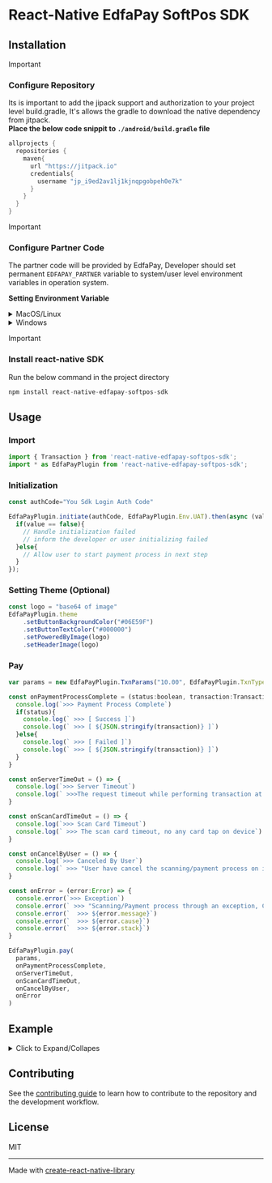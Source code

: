 # React-Native EdfaPay SoftPos SDK

## Installation
> [!IMPORTANT]
> ### Configure Repository
> Its is important to add the jipack support and authorization to your project level build.gradle, It's allows the gradle to download the native dependency from jitpack.
> <br>**Place the below code snippit to `./android/build.gradle` file**
> ```gradle
> allprojects {
>   repositories {
>     maven{
>       url "https://jitpack.io"
>       credentials{
>         username "jp_i9ed2av1lj1kjnqpgobpeh0e7k"
>       }
>     }
>   }
> }
> ```


> [!IMPORTANT]
> ### Configure Partner Code
> The partner code will be provided by EdfaPay, Developer should set permanent `EDFAPAY_PARTNER` variable to system/user level environment variables in operation system.
>
> **Setting Environment Variable**
> <details>
> <summary> MacOS/Linux </summary>
>
> Permanent environment variables should be added to the .bash_profile file:
> 1. Open the .bash_profile file with a text editor of your choice. (create file if not exist)
> 2. Scroll down to the end of the .bash_profile file.
> 3. Copy below text and paste to a new line. (replace `your partner code` with actual value received from `EdfaPay`)
>     - export EDFAPAY_PARTNER=your partner code
> 4. Save changes you made to the .bash_profile file.
> 5. Execute the new .bash_profile by either restarting the machine or running command below:
>       - source ~/.bash-profile
> </details>
> <details>
> <summary> Windows </summary>
>
> 1. Open the link below:
>     - https://phoenixnap.com/kb/windows-set-environment-variable#ftoc-heading-4
> 2. Make sure below:
>     - Variable name should be `EDFAPAY_PARTNER`
>     - Variable value should be `your partner code` received from `EdfaPay`
> </details>


> [!IMPORTANT]
> ### Install react-native SDK
> Run the below command in the project directory
> ```js
> npm install react-native-edfapay-softpos-sdk
> ```

## Usage


### Import

```js
import { Transaction } from 'react-native-edfapay-softpos-sdk';
import * as EdfaPayPlugin from 'react-native-edfapay-softpos-sdk';
```



### Initialization
```js
const authCode="You Sdk Login Auth Code"

EdfaPayPlugin.initiate(authCode, EdfaPayPlugin.Env.UAT).then(async (value) => {
  if(value == false){
    // Handle initialization failed
    // inform the developer or user initializing failed
  }else{
    // Allow user to start payment process in next step 
  }  
});
```



### Setting Theme (Optional)
```js
const logo = "base64 of image" 
EdfaPayPlugin.theme
    .setButtonBackgroundColor("#06E59F")
    .setButtonTextColor("#000000")
    .setPoweredByImage(logo)
    .setHeaderImage(logo)
```


### Pay
```js
var params = new EdfaPayPlugin.TxnParams("10.00", EdfaPayPlugin.TxnType.PURCHASE)

const onPaymentProcessComplete = (status:boolean, transaction:Transaction) => {
  console.log(`>>> Payment Process Complete`)
  if(status){
    console.log(` >>> [ Success ]`)
    console.log(` >>> [ ${JSON.stringify(transaction)} ]`)
  }else{
    console.log(` >>> [ Failed ]`)
    console.log(` >>> [ ${JSON.stringify(transaction)} ]`)
  }
}

const onServerTimeOut = () => {
  console.log(`>>> Server Timeout`)
  console.log(` >>>The request timeout while performing transaction at backend`)
}

const onScanCardTimeOut = () => {
  console.log(`>>> Scan Card Timeout`)
  console.log(` >>> The scan card timeout, no any card tap on device`)
}

const onCancelByUser = () => {
  console.log(`>>> Canceled By User`)
  console.log(` >>> "User have cancel the scanning/payment process on its own choice`)
}

const onError = (error:Error) => {
  console.error(`>>> Exception`)
  console.error(` >>> "Scanning/Payment process through an exception, Check the console logs`)
  console.error(`  >>> ${error.message}`)
  console.error(`  >>> ${error.cause}`)
  console.error(`  >>> ${error.stack}`)
}

EdfaPayPlugin.pay(
  params,
  onPaymentProcessComplete,
  onServerTimeOut,
  onScanCardTimeOut,
  onCancelByUser,
  onError
)
```



## Example
<details>
  <summary> Click to Expand/Collapes </summary>
  
```js
  
import * as React from 'react';

import { View, Text, Image, Button, StyleSheet, Dimensions, Alert } from 'react-native';

import { Transaction } from 'react-native-edfapay-softpos-sdk';
import * as EdfaPayPlugin from 'react-native-edfapay-softpos-sdk';


const logo = require('../assets/images/edfapay_text_logo.png');
const authCode="You Sdk Login Auth Code"
const amountToPay = "10.000";

export default function App() {
  const [initResult, setInitResult] = React.useState<boolean>();

  React.useEffect( () => {
    initiateSdk(setInitResult);
  }, []);  
  
  return (
    <View style={styles.container}>
      <View style={styles.content}>
        <Image
          source={logo}
          style={styles.logo}
        />

        <Text style={styles.heading1}>{Strings.sdk}</Text>
        <Text style={styles.heading2}>{Strings.version}</Text>
        <Text style={[styles.heading3, {textAlign: 'center'}]}>{Strings.message}</Text>
      </View>


      <View style={styles.buttonContainer}>
        <Button color="#06E59F" disabled={!initResult} title={"Pay "+amountToPay} onPress={() => {
          pay((status) => {
            var title = status ? "Success" : "Fail"
            dialog.alert(title, "Check the 'result/response' printed in console")
          })
        }} />
      </View>
    </View>
  );



  function initiateSdk(completion: ((status:boolean) => void)){
  
    EdfaPayPlugin.initiate(authCode).then(async (value) => {
      completion(value);
  
      if(value == false){
        dialog.alert("Error Initializing","Failed to initialize 'EdfaPay SDK'")
        return
      }
  
      const resLogo = await EdfaPayPlugin.setMerchantLogo(logo).catch(console.log)
      const resTheme = await EdfaPayPlugin.setTheme(
        new EdfaPayPlugin.Theme(
          "#06E59F", 
          "#000"
        ).json()
      ).catch(console.log)
      
      if(!resLogo){
        dialog.alert("Error Setting Logo","Failed to set merchant logo")
      }
  
      if(!resTheme){
        dialog.alert("Error Setting Theme","Failed to set merchant Theme")
      }
      
    });
  
  }
  
  
  function pay(completion: ((status:boolean) => void)){
    console.log(`initiate payment with amount: ${amountToPay}`)
    var params = new EdfaPayPlugin.TxnParams(amountToPay)
  
    const onPaymentProcessComplete = (status:boolean, transaction:Transaction) => {
      dialog.alert("Payment Process Complete", "")
      completion(status)
    }
  
    const onServerTimeOut = () => {
      dialog.alert("Server Timeout", "The request timeout while performing transaction at backend")
    }
  
    const onScanCardTimeOut = () => {
      dialog.alert("Scan Card Timeout", "The scan card timeout, no any card tap on device")
    }
  
    const onCancelByUser = () => {
      dialog.alert("Canceled By User", "User have cancel the scanning/payment process on its own choice")
    }
  
    const onError = (error:Error) => {
      dialog.alert("Exception", "Scanning/Payment process through an exception, Check the console logs")
      console.error(`>>> ${error.message}`)
      console.error(`>>> ${error.cause}`)
      console.error(`>>> ${error.stack}`)
    }
  
    EdfaPayPlugin.pay(
      params,
      onPaymentProcessComplete,
      onServerTimeOut,
      onScanCardTimeOut,
      onCancelByUser,
      onError
    )
  };
};



/*
====================================================
Strings for UI
====================================================
*/
  class Dialog{
    alert(title:string, message:string){
        Alert.alert(
            title, message, 
            [
                {
                    text: 'OK', 
                    onPress: () => console.log('OK Pressed'),
                    style: 'cancel'
                }
            ]
        );
    }
    
    confirm(title:string, message:string, positiveCallback:Function, negativeCallback:Function ){
        Alert.alert(
            title, message, 
            [
                {
                    text: 'Yes', 
                    onPress: () => positiveCallback(),
                    style: 'cancel'
                },

                {
                    text: 'No', 
                    onPress: () => negativeCallback(),
                    style: 'cancel'
                }
            ]
        );
    }
}
const dialog = new Dialog();


/*
====================================================
Strings for UI
====================================================
*/
const Strings = {
  sdk: 'SDK',
  version: 'v0.1.2',
  message: "You\'re on your way to enabling your Android App to allow your customers to pay in a very easy and simple way just click the payment button and tap your payment card on NFC enabled Android phone."
};


/*
====================================================
Styles for UI
====================================================
*/
const screen = Dimensions.get('window');
const styles = StyleSheet.create({
  container: {
    flex: 1,
    justifyContent: 'center',
  },
  content: {
    alignItems: 'center',
  },
  logo: {
    width: screen.width/1.5,
    resizeMode: 'contain',
  },
  heading1: {
    fontSize: 65,
    fontWeight: "700",
    color: "#000",
  },
  heading2: {
    fontSize: 30,
    fontWeight: "700",
    color: "#000",
  },
  heading3: {
    marginHorizontal:30,
    fontSize: 13,
    fontWeight: "400",
    color: "#787878",
    marginVertical: 100,
  },
  buttonContainer: {
    position: 'absolute',
    bottom: 20,
    left: 0,
    right: 0,
    marginHorizontal: 20,
    borderRadius: 10,
    overflow: 'hidden',
  },
});

```

</details>

## Contributing

See the [contributing guide](CONTRIBUTING.md) to learn how to contribute to the repository and the development workflow.

## License

MIT

---

Made with [create-react-native-library](https://github.com/callstack/react-native-builder-bob)

